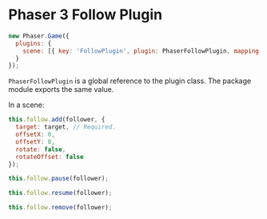 Phaser 3 Follow Plugin
======================

```javascript
new Phaser.Game({
  plugins: {
    scene: [{ key: 'FollowPlugin', plugin: PhaserFollowPlugin, mapping: 'follow' }]
  }
});
```

`PhaserFollowPlugin` is a global reference to the plugin class. The package module exports the same value.

In a scene:

```javascript
this.follow.add(follower, {
  target: target, // Required.
  offsetX: 0,
  offsetY: 0,
  rotate: false,
  rotateOffset: false
});

this.follow.pause(follower);

this.follow.resume(follower);

this.follow.remove(follower);
```
